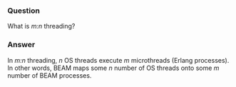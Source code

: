 ### Question
What is *m:n* threading?


### Answer
In *m:n* threading, *n* OS threads execute *m* microthreads (Erlang
processes). In other words, BEAM maps some *n* number of OS threads onto
some *m* number of BEAM processes.


